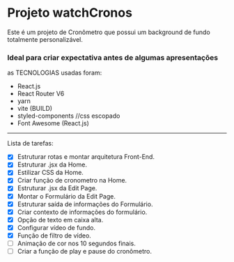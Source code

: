# Projeto watchCronos

Este é um projeto de Cronômetro que possui um background de fundo totalmente personalizável. 

### Ideal para criar expectativa antes de algumas apresentações

as TECNOLOGIAS usadas foram:

* React.js
* React Router V6
* yarn
* vite (BUILD)
* styled-components //css escopado
* Font Awesome (React.js)

--------------------------------------------------------------
Lista de tarefas:
- [x] Estruturar rotas e montar arquitetura Front-End.
- [x] Estruturar .jsx da Home.
- [x] Estilizar CSS da Home.
- [x] Criar função de cronometro na Home.
- [x] Estruturar .jsx da Edit Page.
- [x] Montar o Formulário da Edit Page.
- [x] Estruturar saída de informações do Formulário.
- [x] Criar contexto de informações do formulário.
- [x] Opção de texto em caixa alta.
- [x] Configurar vídeo de fundo.
- [x] Função de filtro de vídeo.
- [ ] Animação de cor nos 10 segundos finais.
- [ ] Criar a função de play e pause do cronômetro.
